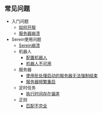 ## 常见问题  


- 入门问题
  - [如何开服](https://www.minebbs.com/threads/bds.9518/)
  - [服务器崩溃](https://www.minebbs.com/resources/bds.3403/)
- Serein使用问题
  - [Serein崩溃](help/crash.md)
  - 机器人
    - [配置机器人](Bot.md#配置教程)
    - [机器人不可用](help/bot-not-available.md)
  - 服务器
    - [使用批处理启动的服务器无法强制结束](help/fail-to-kill-task.md)
    - [服务器频繁重启](help/frequent-restarts.md)
  - 定时任务
    - [执行时间存在偏差](Schedule.md#特点)
  - 正则
    - [匹配不完全](Regex.md#特点)